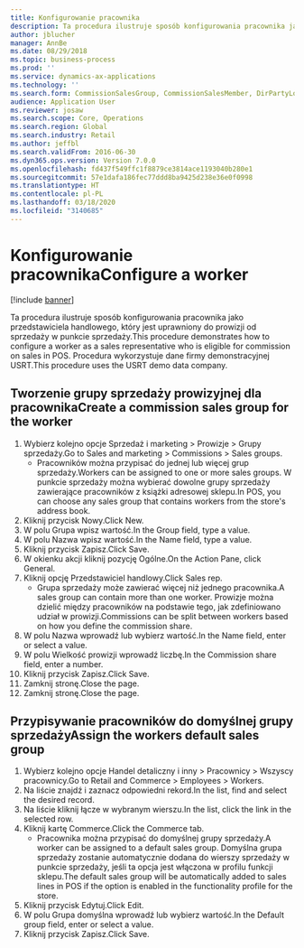 ```yaml
---
title: Konfigurowanie pracownika
description: Ta procedura ilustruje sposób konfigurowania pracownika jako przedstawiciela handlowego, który jest uprawniony do prowizji od sprzedaży w punkcie sprzedaży.
author: jblucher
manager: AnnBe
ms.date: 08/29/2018
ms.topic: business-process
ms.prod: ''
ms.service: dynamics-ax-applications
ms.technology: ''
ms.search.form: CommissionSalesGroup, CommissionSalesMember, DirPartyLookup, HcmWorker
audience: Application User
ms.reviewer: josaw
ms.search.scope: Core, Operations
ms.search.region: Global
ms.search.industry: Retail
ms.author: jeffbl
ms.search.validFrom: 2016-06-30
ms.dyn365.ops.version: Version 7.0.0
ms.openlocfilehash: fd437f549ffc1f8879ce3814ace1193040b280e1
ms.sourcegitcommit: 57e1dafa186fec77ddd8ba9425d238e36e0f0998
ms.translationtype: HT
ms.contentlocale: pl-PL
ms.lasthandoff: 03/18/2020
ms.locfileid: "3140685"
---
```

# <a name="configure-a-worker"></a><span data-ttu-id="f4555-103">Konfigurowanie pracownika</span><span class="sxs-lookup"><span data-stu-id="f4555-103">Configure a worker</span></span>

[!include [banner](../includes/banner.md)]

<span data-ttu-id="f4555-104">Ta procedura ilustruje sposób konfigurowania pracownika jako przedstawiciela handlowego, który jest uprawniony do prowizji od sprzedaży w punkcie sprzedaży.</span><span class="sxs-lookup"><span data-stu-id="f4555-104">This procedure demonstrates how to configure a worker as a sales representative who is eligible for commission on sales in POS.</span></span> <span data-ttu-id="f4555-105">Procedura wykorzystuje dane firmy demonstracyjnej USRT.</span><span class="sxs-lookup"><span data-stu-id="f4555-105">This procedure uses the USRT demo data company.</span></span>


## <a name="create-a-commission-sales-group-for-the-worker"></a><span data-ttu-id="f4555-106">Tworzenie grupy sprzedaży prowizyjnej dla pracownika</span><span class="sxs-lookup"><span data-stu-id="f4555-106">Create a commission sales group for the worker</span></span>
1. <span data-ttu-id="f4555-107">Wybierz kolejno opcje Sprzedaż i marketing > Prowizje > Grupy sprzedaży.</span><span class="sxs-lookup"><span data-stu-id="f4555-107">Go to Sales and marketing > Commissions > Sales groups.</span></span>
    * <span data-ttu-id="f4555-108">Pracowników można przypisać do jednej lub więcej grup sprzedaży.</span><span class="sxs-lookup"><span data-stu-id="f4555-108">Workers can be assigned to one or more sales groups.</span></span> <span data-ttu-id="f4555-109">W punkcie sprzedaży można wybierać dowolne grupy sprzedaży zawierające pracowników z książki adresowej sklepu.</span><span class="sxs-lookup"><span data-stu-id="f4555-109">In POS, you can choose any sales group that contains workers from the store's address book.</span></span>  
2. <span data-ttu-id="f4555-110">Kliknij przycisk Nowy.</span><span class="sxs-lookup"><span data-stu-id="f4555-110">Click New.</span></span>
3. <span data-ttu-id="f4555-111">W polu Grupa wpisz wartość.</span><span class="sxs-lookup"><span data-stu-id="f4555-111">In the Group field, type a value.</span></span>
4. <span data-ttu-id="f4555-112">W polu Nazwa wpisz wartość.</span><span class="sxs-lookup"><span data-stu-id="f4555-112">In the Name field, type a value.</span></span>
5. <span data-ttu-id="f4555-113">Kliknij przycisk Zapisz.</span><span class="sxs-lookup"><span data-stu-id="f4555-113">Click Save.</span></span>
6. <span data-ttu-id="f4555-114">W okienku akcji kliknij pozycję Ogólne.</span><span class="sxs-lookup"><span data-stu-id="f4555-114">On the Action Pane, click General.</span></span>
7. <span data-ttu-id="f4555-115">Kliknij opcję Przedstawiciel handlowy.</span><span class="sxs-lookup"><span data-stu-id="f4555-115">Click Sales rep.</span></span>
    * <span data-ttu-id="f4555-116">Grupa sprzedaży może zawierać więcej niż jednego pracownika.</span><span class="sxs-lookup"><span data-stu-id="f4555-116">A sales group can contain more than one worker.</span></span> <span data-ttu-id="f4555-117">Prowizje można dzielić między pracowników na podstawie tego, jak zdefiniowano udział w prowizji.</span><span class="sxs-lookup"><span data-stu-id="f4555-117">Commissions can be split between workers based on how you define the commission share.</span></span>  
8. <span data-ttu-id="f4555-118">W polu Nazwa wprowadź lub wybierz wartość.</span><span class="sxs-lookup"><span data-stu-id="f4555-118">In the Name field, enter or select a value.</span></span>
9. <span data-ttu-id="f4555-119">W polu Wielkość prowizji wprowadź liczbę.</span><span class="sxs-lookup"><span data-stu-id="f4555-119">In the Commission share field, enter a number.</span></span>
10. <span data-ttu-id="f4555-120">Kliknij przycisk Zapisz.</span><span class="sxs-lookup"><span data-stu-id="f4555-120">Click Save.</span></span>
11. <span data-ttu-id="f4555-121">Zamknij stronę.</span><span class="sxs-lookup"><span data-stu-id="f4555-121">Close the page.</span></span>
12. <span data-ttu-id="f4555-122">Zamknij stronę.</span><span class="sxs-lookup"><span data-stu-id="f4555-122">Close the page.</span></span>

## <a name="assign-the-workers-default-sales-group"></a><span data-ttu-id="f4555-123">Przypisywanie pracowników do domyślnej grupy sprzedaży</span><span class="sxs-lookup"><span data-stu-id="f4555-123">Assign the workers default sales group</span></span>
1. <span data-ttu-id="f4555-124">Wybierz kolejno opcje Handel detaliczny i inny > Pracownicy > Wszyscy pracownicy.</span><span class="sxs-lookup"><span data-stu-id="f4555-124">Go to Retail and Commerce > Employees > Workers.</span></span>
2. <span data-ttu-id="f4555-125">Na liście znajdź i zaznacz odpowiedni rekord.</span><span class="sxs-lookup"><span data-stu-id="f4555-125">In the list, find and select the desired record.</span></span>
3. <span data-ttu-id="f4555-126">Na liście kliknij łącze w wybranym wierszu.</span><span class="sxs-lookup"><span data-stu-id="f4555-126">In the list, click the link in the selected row.</span></span>
4. <span data-ttu-id="f4555-127">Kliknij kartę Commerce.</span><span class="sxs-lookup"><span data-stu-id="f4555-127">Click the Commerce tab.</span></span>
    * <span data-ttu-id="f4555-128">Pracownika można przypisać do domyślnej grupy sprzedaży.</span><span class="sxs-lookup"><span data-stu-id="f4555-128">A worker can be assigned to a default sales group.</span></span> <span data-ttu-id="f4555-129">Domyślna grupa sprzedaży zostanie automatycznie dodana do wierszy sprzedaży w punkcie sprzedaży, jeśli ta opcja jest włączona w profilu funkcji sklepu.</span><span class="sxs-lookup"><span data-stu-id="f4555-129">The default sales group will be automatically added to sales lines in POS if the option is enabled in the functionality profile for the store.</span></span>  
5. <span data-ttu-id="f4555-130">Kliknij przycisk Edytuj.</span><span class="sxs-lookup"><span data-stu-id="f4555-130">Click Edit.</span></span>
6. <span data-ttu-id="f4555-131">W polu Grupa domyślna wprowadź lub wybierz wartość.</span><span class="sxs-lookup"><span data-stu-id="f4555-131">In the Default group field, enter or select a value.</span></span>
7. <span data-ttu-id="f4555-132">Kliknij przycisk Zapisz.</span><span class="sxs-lookup"><span data-stu-id="f4555-132">Click Save.</span></span>

